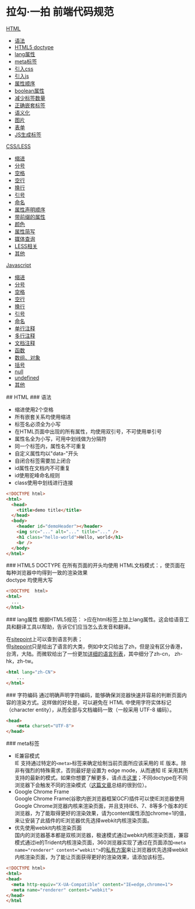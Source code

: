 # 拉勾·一拍 前端代码规范

[HTML](#html)

* [语法](#html_syntax)
* [HTML5 doctype](#html_doctype)
* [lang属性](#html_lang)
* [meta标签](#html_meta)
* [引入css](#html_importCSS)
* [引入js](#html_importJS)
* [属性顺序](#html_attrOrder)
* [boolean属性](#html_booleanAttr)
* [减少标签数量](#html_reduceTagsCount)
* [正确嵌套标签](#html_nestTagCorrectly)
* [语义化](#html_semantic)
* [图片](#html_img)
* [表单](#html_formItem)
* [JS生成标签](#html_jsCreatsTag)

[CSS/LESS](#cl)

* [缩进](#cl_indent)
* [分号](#cl_semicolon)
* [空格](#cl_blankSpace)
* [空行](#cl_blankLine)
* [换行](#cl_newline)
* [引号](#cl_quotes)
* [命名](#cl_named)
* [属性声明顺序](#cl_attrOrder)
* [带前缀的属性](#cl_prefixAttr)
* [颜色](#cl_color)
* [属性简写](#cl_shortAttr)
* [媒体查询](#cl_media)
* [LESS相关](#cl_less)
* [其他](#cl_other)

[Javascript](#js)

* [缩进](#js_indent)
* [分号](#js_semicolon)
* [空格](#js_blankSpace)
* [空行](#js_blankLine)
* [换行](#js_newline)
* [引号](#js_quotes)
* [命名](#js_named)
* [单行注释](#js_singleLineComment)
* [多行注释](#js_multiLineComment)
* [文档注释](#js_documentComment)
* [函数](#js_function)
* [数组、对象](#js_arrObj)
* [括号](#js_bracket)
* [null](#js_null)
* [undefined](#js_undefined)
* [其他](#js_other)


<a name="html">
## HTML
</a>

<a name="html_syntax">
### 语法
</a>

* 缩进使用2个空格
* 所有嵌套关系均使用缩进
* 标签名必须全为小写
* 在HTML页面中出现的所有属性，均使用双引号，不可使用单引号
* 属性名全为小写，可用中划线做为分隔符
* 同一个标签内，属性名不可重复
* 自定义属性均以"data-"开头
* 自闭合标签需要加上闭合
* id属性在文档内不可重复
* id使用驼峰命名规则
* class使用中划线进行连接

```html
<!DOCTYPE html>
<html>
  <head>
    <title>demo title</title>
  </head>
  <body>
    <header id="demoHeader"></header>
    <img src="..." alt="..." title="..." />
    <h1 class="hello-world">Hello, world</h1>
    <br />
  </body>
</html>
```

<a name="html_doctype">
### HTML5 DOCTYPE
</a>
在所有页面的开头均使用 HTML文档模式：<!DOCTYPE html>，使页面在每种浏览器中均得到一致的渲染效果<br />
doctype 均使用大写

```html
<!DOCTYPE  html>
<html>
  ...
</html>
```

<a name="html_lang">
### lang属性
</a>
根据HTML5规范：
>应在html标签上加上lang属性。这会给语音工具和翻译工具以帮助，告诉它们应当怎么去发音和翻译。

在[sitepoint](http://www.sitepoint.com/web-foundations/iso-2-letter-language-codes/)上可以查到语言列表；<br />
但[sitepoint](http://www.sitepoint.com/web-foundations/iso-2-letter-language-codes/)只是给出了语言的大类，例如中文只给出了zh，但是没有区分香港，台湾，大陆。而微软给出了一份更加[详细的语言列表](https://msdn.microsoft.com/en-us/library/ms533052(v=vs.85).aspx)，其中细分了zh-cn， zh-hk，zh-tw。

```html
<html lang="zh-CN">
	...
</html>
```

<a name="html_charset">
### 字符编码
</a>
通过明确声明字符编码，能够确保浏览器快速并容易的判断页面内容的渲染方式。这样做的好处是，可以避免在 HTML 中使用字符实体标记（character entity），从而全部与文档编码一致（一般采用 UTF-8 编码）。

```html
<head>
	<meta charset="UTF-8">
</head>
```

<a name="html_meta">
### meta标签
</a>

* IE兼容模式<br />
	IE 支持通过特定的```<meta>```标签来确定绘制当前页面所应该采用的 IE 版本。除非有强烈的特殊需求，否则最好是设置为 edge mode，从而通知 IE 采用其所支持的最新的模式。如果你想要了解更多，请点击[这里](http://stackoverflow.com/questions/6771258/whats-the-difference-if-meta-http-equiv-x-ua-compatible-content-ie-edge-e)；不同doctype在不同浏览器下会触发不同的渲染模式（[这篇文章](https://hsivonen.fi/doctype/)总结的很到位）。
* Google Chrome Frame<br />
	Google Chrome Frame(谷歌内嵌浏览器框架GCF)插件可以使IE浏览器使用Google Chrome浏览器内核来渲染页面，并且支持IE6、7、8等多个版本的IE浏览器，为了能取得更好的渲染效果，请为content属性添加chrome=1的值，来让安装了此插件的IE浏览器优先选择webkit内核渲染页面。
* 优先使用webkit内核渲染页面<br />
  国内的浏览器基本都是双核浏览器，极速模式通过webkit内核渲染页面，兼容模式通过ie的Trident内核渲染页面，360浏览器实现了通过在页面添加```<meta name="renderer" content="webkit">```的[私有方案](http://se.360.cn/v6/help/meta.html)来让浏览器优先选择webkit内核渲染页面，为了能让页面获得更好的渲染效果，请添加该标签。

```html
<!DOCTYPE html>
<html>
<head>
  <meta http-equiv="X-UA-Compatible" content="IE=edge,chrome=1">
  <meta name="renderer" content="webkit">
</head>
</html
```



